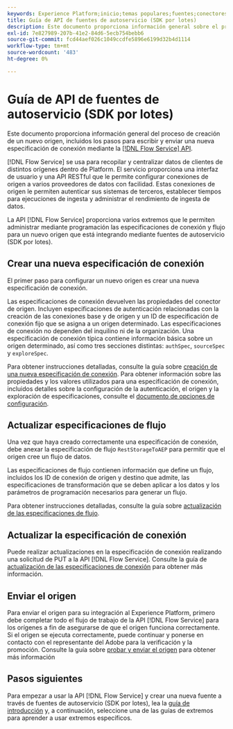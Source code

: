 ```yaml
---
keywords: Experience Platform;inicio;temas populares;fuentes;conectores;conectores de origen;sdk de fuentes;sdk;SDK
title: Guía de API de fuentes de autoservicio (SDK por lotes)
description: Este documento proporciona información general sobre el proceso de creación de un nuevo origen, incluidos los pasos sobre cómo recuperar, escribir y enviar una nueva especificación de conexión mediante la API de Flow Service.
exl-id: 7e827989-207b-41e2-84d6-5ecb754bebb6
source-git-commit: fcd44aef026c1049ccdfe5896e6199d32b4d1114
workflow-type: tm+mt
source-wordcount: '483'
ht-degree: 0%

---
```


# Guía de API de fuentes de autoservicio (SDK por lotes)

Este documento proporciona información general del proceso de creación de un nuevo origen, incluidos los pasos para escribir y enviar una nueva especificación de conexión mediante la [[!DNL Flow Service] API](https://www.adobe.io/experience-platform-apis/references/flow-service/).

[!DNL Flow Service] se usa para recopilar y centralizar datos de clientes de distintos orígenes dentro de Platform. El servicio proporciona una interfaz de usuario y una API RESTful que le permite configurar conexiones de origen a varios proveedores de datos con facilidad. Estas conexiones de origen le permiten autenticar sus sistemas de terceros, establecer tiempos para ejecuciones de ingesta y administrar el rendimiento de ingesta de datos.

La API [!DNL Flow Service] proporciona varios extremos que le permiten administrar mediante programación las especificaciones de conexión y flujo para un nuevo origen que está integrando mediante fuentes de autoservicio (SDK por lotes).

## Crear una nueva especificación de conexión

El primer paso para configurar un nuevo origen es crear una nueva especificación de conexión.

Las especificaciones de conexión devuelven las propiedades del conector de origen. Incluyen especificaciones de autenticación relacionadas con la creación de las conexiones base y de origen y un ID de especificación de conexión fijo que se asigna a un origen determinado. Las especificaciones de conexión no dependen del inquilino ni de la organización. Una especificación de conexión típica contiene información básica sobre un origen determinado, así como tres secciones distintas: `authSpec`, `sourceSpec` y `exploreSpec`.

Para obtener instrucciones detalladas, consulte la guía sobre [creación de una nueva especificación de conexión](./create.md). Para obtener información sobre las propiedades y los valores utilizados para una especificación de conexión, incluidos detalles sobre la configuración de la autenticación, el origen y la exploración de especificaciones, consulte el [documento de opciones de configuración](../config/config.md).

## Actualizar especificaciones de flujo

Una vez que haya creado correctamente una especificación de conexión, debe anexar la especificación de flujo `RestStorageToAEP` para permitir que el origen cree un flujo de datos.

Las especificaciones de flujo contienen información que define un flujo, incluidos los ID de conexión de origen y destino que admite, las especificaciones de transformación que se deben aplicar a los datos y los parámetros de programación necesarios para generar un flujo.

Para obtener instrucciones detalladas, consulte la guía sobre [actualización de las especificaciones de flujo](./update-flow-specs.md).

## Actualizar la especificación de conexión

Puede realizar actualizaciones en la especificación de conexión realizando una solicitud de PUT a la API [!DNL Flow Service]. Consulte la guía de [actualización de las especificaciones de conexión](./update-connection-specs.md) para obtener más información.

## Enviar el origen

Para enviar el origen para su integración al Experience Platform, primero debe completar todo el flujo de trabajo de la API [!DNL Flow Service] para los orígenes a fin de asegurarse de que el origen funciona correctamente. Si el origen se ejecuta correctamente, puede continuar y ponerse en contacto con el representante del Adobe para la verificación y la promoción. Consulte la guía sobre [probar y enviar el origen](./submit.md) para obtener más información

## Pasos siguientes

Para empezar a usar la API [!DNL Flow Service] y crear una nueva fuente a través de fuentes de autoservicio (SDK por lotes), lea la [guía de introducción](./getting-started.md) y, a continuación, seleccione una de las guías de extremos para aprender a usar extremos específicos.
